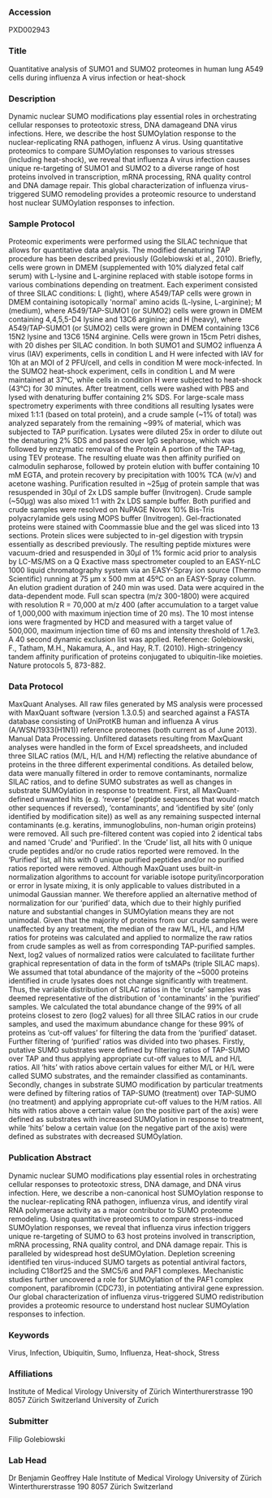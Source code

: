### Accession
PXD002943

### Title
Quantitative analysis of SUMO1 and SUMO2 proteomes in human lung A549 cells during influenza A virus infection or heat-shock

### Description
Dynamic nuclear SUMO modifications play essential roles in orchestrating cellular responses to proteotoxic stress, DNA damageand DNA virus infections. Here, we describe the host SUMOylation response to the nuclear-replicating RNA pathogen, influenz A virus. Using quantitative proteomics to compare SUMOylation responses to various stresses (including heat-shock), we reveal that influenza A virus infection causes unique re-targeting of SUMO1 and SUMO2 to a diverse range of host proteins involved in transcription, mRNA processing, RNA quality control and DNA damage repair. This global characterization of influenza virus-triggered SUMO remodeling provides a proteomic resource to understand host nuclear SUMOylation responses to infection.

### Sample Protocol
Proteomic experiments were performed using the SILAC technique that allows for quantitative data analysis. The modified denaturing TAP procedure has been described previously (Golebiowski et al., 2010). Briefly, cells were grown in DMEM (supplemented with 10% dialyzed fetal calf serum) with L-lysine and L-arginine replaced with stable isotope forms in various combinations depending on treatment. Each experiment consisted of three SILAC conditions: L (light), where A549/TAP cells were grown in DMEM containing isotopically 'normal' amino acids (L-lysine, L-arginine); M (medium), where A549/TAP-SUMO1 (or SUMO2) cells were grown in DMEM containing 4,4,5,5-D4 lysine and 13C6 arginine; and H (heavy), where A549/TAP-SUMO1 (or SUMO2) cells were grown in DMEM containing 13C6 15N2 lysine and 13C6 15N4 arginine. Cells were grown in 15cm Petri dishes, with 20 dishes per SILAC condition. In both SUMO1 and SUMO2 influenza A virus (IAV) experiments, cells in condition L and H were infected with IAV for 10h at an MOI of 2 PFU/cell, and cells in condition M were mock-infected. In the SUMO2 heat-shock experiment, cells in condition L and M were maintained at 37°C, while cells in condition H were subjected to heat-shock (43°C) for 30 minutes. After treatment, cells were washed with PBS and lysed with denaturing buffer containing 2% SDS. For large-scale mass spectrometry experiments with three conditions all resulting lysates were mixed 1:1:1 (based on total protein), and a crude sample (~1% of total) was analyzed separately from the remaining ~99% of material, which was subjected to TAP purification. Lysates were diluted 25x in order to dilute out the denaturing 2% SDS and passed over IgG sepharose, which was followed by enzymatic removal of the Protein A portion of the TAP-tag, using TEV protease. The resulting eluate was then affinity purified on calmodulin sepharose, followed by protein elution with buffer containing 10 mM EGTA, and protein recovery by precipitation with 100% TCA (w/v) and acetone washing. Purification resulted in ~25μg of protein sample that was resuspended in 30μl of 2x LDS sample buffer (Invitrogen). Crude sample (~50μg) was also mixed 1:1 with 2x LDS sample buffer. Both purified and crude samples were resolved on NuPAGE Novex 10% Bis-Tris polyacrylamide gels using MOPS buffer (Invitrogen). Gel-fractionated proteins were stained with Coommassie blue and the gel was sliced into 13 sections. Protein slices were subjected to in-gel digestion with trypsin essentially as described previously. The resulting peptide mixtures were vacuum-dried and resuspended in 30μl of 1% formic acid prior to analysis by LC-MS/MS on a Q Exactive mass spectrometer coupled to an EASY-nLC 1000 liquid chromatography system via an EASY-Spray ion source (Thermo Scientific) running at 75 µm x 500 mm at 45ºC on an EASY-Spray column. An elution gradient duration of 240 min was used. Data were acquired in the data-dependent mode. Full scan spectra (m/z 300-1800) were acquired with resolution R = 70,000 at m/z 400 (after accumulation to a target value of 1,000,000 with maximum injection time of 20 ms). The 10 most intense ions were fragmented by HCD and measured with a target value of 500,000, maximum injection time of 60 ms and intensity threshold of 1.7e3. A 40 second dynamic exclusion list was applied.  Reference: Golebiowski, F., Tatham, M.H., Nakamura, A., and Hay, R.T. (2010). High-stringency tandem affinity purification of proteins conjugated to ubiquitin-like moieties. Nature protocols 5, 873-882.

### Data Protocol
MaxQuant Analyses. All raw files generated by MS analysis were processed with MaxQuant software (version 1.3.0.5) and searched against a FASTA database consisting of UniProtKB human and influenza A virus (A/WSN/1933(H1N1)) reference proteomes (both current as of June 2013).   Manual Data Processing. Unfiltered datasets resulting from MaxQuant analyses were handled in the form of Excel spreadsheets, and included three SILAC ratios (M/L, H/L and H/M) reflecting the relative abundance of proteins in the three different experimental conditions. As detailed below, data were manually filtered in order to remove contaminants, normalize SILAC ratios, and to define SUMO substrates as well as changes in substrate SUMOylation in response to treatment. First, all MaxQuant-defined unwanted hits (e.g. ‘reverse’ (peptide sequences that would match other sequences if reversed), ‘contaminants’, and ‘identified by site’ (only identified by modification site)) as well as any remaining suspected internal contaminants (e.g. keratins, immunoglobulins, non-human origin proteins) were removed. All such pre-filtered content was copied into 2 identical tabs and named 'Crude' and 'Purified'. In the ‘Crude’ list, all hits with 0 unique crude peptides and/or no crude ratios reported were removed. In the ‘Purified’ list, all hits with 0 unique purified peptides and/or no purified ratios reported were removed. Although MaxQuant uses built-in normalization algorithms to account for variable isotope purity/incorporation or error in lysate mixing, it is only applicable to values distributed in a unimodal Gaussian manner. We therefore applied an alternative method of normalization for our ‘purified’ data, which due to their highly purified nature and substantial changes in SUMOylation means they are not unimodal. Given that the majority of proteins from our crude samples were unaffected by any treatment, the median of the raw M/L, H/L, and H/M ratios for proteins was calculated and applied to normalize the raw ratios from crude samples as well as from corresponding TAP-purified samples. Next, log2 values of normalized ratios were calculated to facilitate further graphical representation of data in the form of tsMAPs (triple SILAC maps). We assumed that total abundance of the majority of the ~5000 proteins identified in crude lysates does not change significantly with treatment. Thus, the variable distribution of SILAC ratios in the ‘crude’ samples was deemed representative of the distribution of 'contaminants' in the ‘purified’ samples. We calculated the total abundance change of the 99% of all proteins closest to zero (log2 values) for all three SILAC ratios in our crude samples, and used the maximum abundance change for these 99% of proteins as ‘cut-off values’ for filtering the data from the ‘purified’ dataset. Further filtering of ‘purified’ ratios was divided into two phases. Firstly, putative SUMO substrates were defined by filtering ratios of TAP-SUMO over TAP and thus applying appropriate cut-off values to M/L and H/L ratios. All ‘hits’ with ratios above certain values for either M/L or H/L were called SUMO substrates, and the remainder classified as contaminants. Secondly, changes in substrate SUMO modification by particular treatments were defined by filtering ratios of TAP-SUMO (treatment) over TAP-SUMO (no treatment) and applying appropriate cut-off values to the H/M ratios. All hits with ratios above a certain value (on the positive part of the axis) were defined as substrates with increased SUMOylation in response to treatment, while ‘hits’ below a certain value (on the negative part of the axis) were defined as substrates with decreased SUMOylation.

### Publication Abstract
Dynamic nuclear SUMO modifications play essential roles in orchestrating cellular responses to proteotoxic stress, DNA damage, and DNA virus infection. Here, we describe a non-canonical host SUMOylation response to the nuclear-replicating RNA pathogen, influenza virus, and identify viral RNA polymerase activity as a major contributor to SUMO proteome remodeling. Using quantitative proteomics to compare stress-induced SUMOylation responses, we reveal that influenza virus infection triggers unique re-targeting of SUMO to 63 host proteins involved in transcription, mRNA processing, RNA quality control, and DNA damage repair. This is paralleled by widespread host deSUMOylation. Depletion screening identified ten virus-induced SUMO targets as potential antiviral factors, including C18orf25 and the SMC5/6 and PAF1 complexes. Mechanistic studies further uncovered a role for SUMOylation of the PAF1 complex component, parafibromin (CDC73), in potentiating antiviral gene expression. Our global characterization of influenza virus-triggered SUMO redistribution provides a proteomic resource to understand host nuclear SUMOylation responses to infection.

### Keywords
Virus, Infection, Ubiquitin, Sumo, Influenza, Heat-shock, Stress

### Affiliations
Institute of Medical Virology University of Zürich Winterthurerstrasse 190 8057 Zürich Switzerland
University of Zurich

### Submitter
Filip Golebiowski

### Lab Head
Dr Benjamin Geoffrey Hale
Institute of Medical Virology University of Zürich Winterthurerstrasse 190 8057 Zürich Switzerland


